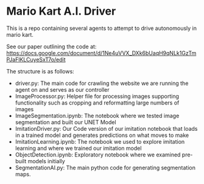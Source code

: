 # Mario Kart A.I. Driver 


This is a repo containing several agents to attempt to drive autonomously in mario kart. 

See our paper outlining the code at: 
https://docs.google.com/document/d/1Ne4uVVX_DXk6bUaqH9qNLk1GzTmPJaFlKLCuyeSxT7o/edit 

The structure is as follows:

* driver.py: The main code for crawling the website we are running the agent on and serves as our controller 
* ImageProcessor.py: Helper file for processing images supporting functionality such as cropping and reformatting large numbers of images 
* ImageSegmentation.ipynb: The notebook where we tested image segmentation and built our UNET Model  
* ImitationDriver.py: Our Code version of our imitation notebook that loads in a trained model and generates predictions on what moves to make 
* ImitationLearning.ipynb: The notebook we used to explore imitation learning and where we trained our imitation model 
* ObjectDetection.ipynb: Exploratory notebook where we examined pre-built models initially 
* SegmentationAI.py: The main python code for generating segmentation maps. 